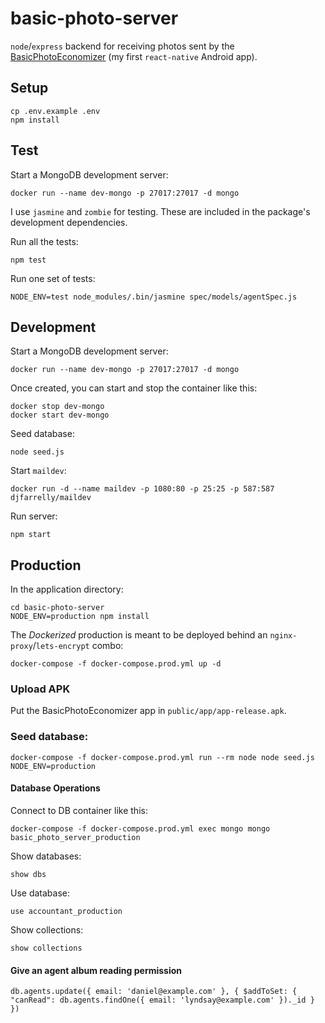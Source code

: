 basic-photo-server
==================

`node`/`express` backend for receiving photos sent by the [BasicPhotoEconomizer](https://github.com/WhatDanDoes/basic-photo-economizer) (my first `react-native` Android app).

## Setup

```
cp .env.example .env
npm install
```

## Test

Start a MongoDB development server:

```
docker run --name dev-mongo -p 27017:27017 -d mongo
```

I use `jasmine` and `zombie` for testing. These are included in the package's development dependencies.

Run all the tests:

```
npm test
```

Run one set of tests:

```
NODE_ENV=test node_modules/.bin/jasmine spec/models/agentSpec.js
```

## Development

Start a MongoDB development server:

```
docker run --name dev-mongo -p 27017:27017 -d mongo
```

Once created, you can start and stop the container like this:

```
docker stop dev-mongo
docker start dev-mongo
```

Seed database:

```
node seed.js
```

Start `maildev`:

```
docker run -d --name maildev -p 1080:80 -p 25:25 -p 587:587 djfarrelly/maildev
```

Run server:

```
npm start
```

## Production

In the application directory:

```
cd basic-photo-server 
NODE_ENV=production npm install
```

The _Dockerized_ production is meant to be deployed behind an `nginx-proxy`/`lets-encrypt` combo:

```
docker-compose -f docker-compose.prod.yml up -d
```

### Upload APK

Put the BasicPhotoEconomizer app in `public/app/app-release.apk`.

### Seed database:

```
docker-compose -f docker-compose.prod.yml run --rm node node seed.js NODE_ENV=production
```

#### Database Operations

Connect to DB container like this:

```
docker-compose -f docker-compose.prod.yml exec mongo mongo basic_photo_server_production
```

Show databases:

```
show dbs
```

Use database:

```
use accountant_production
```

Show collections:

```
show collections
```

#### Give an agent album reading permission

```
db.agents.update({ email: 'daniel@example.com' }, { $addToSet: { "canRead": db.agents.findOne({ email: 'lyndsay@example.com' })._id } })
```



